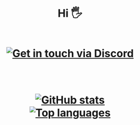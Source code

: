 
<h1 align="center">Hi 🖐
  
<br/>

<br/>

[![Get in touch via Discord](https://badges.krynn.dev/discord/?id=344835520347766785)](https://github.com/IM-IgniteDEV)

<br/>

[![GitHub stats](https://github-readme-stats.vercel.app/api?username=IM-IgniteDEV&show_icons=true&theme=radical)](https://github.com/IM-IgniteDEV)<br/>
[![Top languages](https://github-readme-stats.vercel.app/api/top-langs/?username=IM-IgniteDEV&langs_count=8&theme=radical&exclude_repo=SZCZUR-GRA-GIMPER)](https://github.com/IM-IgniteDEV/repositories)
